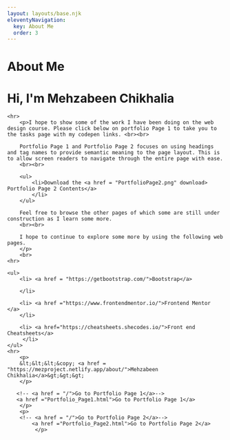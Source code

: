 ```yaml
---
layout: layouts/base.njk
eleventyNavigation:
  key: About Me
  order: 3
---
```

# About Me

<h1>Hi, I'm Mehzabeen Chikhalia</h1>

    <hr>
        <p>I hope to show some of the work I have been doing on the web design course. Please click below on portfolio Page 1 to take you to the tasks page with my codepen links. <br><br>

        Portfolio Page 1 and Portfolio Page 2 focuses on using headings and tag names to provide semantic meaning to the page layout. This is to allow screen readers to navigate through the entire page with ease. 
        <br><br>

        <ul>
            <li>Download the <a href = "PortfolioPage2.png" download> Portfolio Page 2 Contents</a>
            </li>
        </ul>

        Feel free to browse the other pages of which some are still under construction as I learn some more. 
        <br><br>

        I hope to continue to explore some more by using the following web pages. 
        </p>
        <br>
    <hr>

    <ul>
        <li> <a href = "https://getbootstrap.com/">Bootstrap</a>
        
        </li>

        <li> <a href ="https://www.frontendmentor.io/">Frontend Mentor </a>
        </li>

        <li> <a href="https://cheatsheets.shecodes.io/">Front end Cheatsheets</a>
         </li>
    </ul>
    <hr>
        <p>
        &lt;&lt;&lt;&copy; <a href = "https://mezproject.netlify.app/about/">Mehzabeen Chikhalia</a>&gt;&gt;&gt;
        </p>
        
       <!-- <a href = "/">Go to Portfolio Page 1</a>-->
       <a href ="Portfolio_Page1.html">Go to Portfolio Page 1</a>
        </p>  
        <p>
        <!-- <a href = "/">Go to Portfolio Page 2</a>-->
            <a href ="Portfolio_Page2.html">Go to Portfolio Page 2</a>
             </p>
